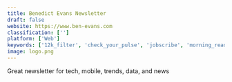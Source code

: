 ```yaml
---
title: Benedict Evans Newsletter
draft: false 
website: https://www.ben-evans.com
classification: ['']
platform: ['Web']
keywords: ['12k_filter', 'check_your_pulse', 'jobscribe', 'morning_reader', 'remote_weekly', 'seedtable']
image: logo.png
---
```

Great newsletter for tech, mobile, trends, data, and news
